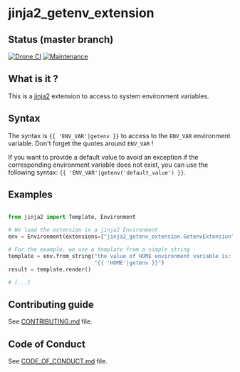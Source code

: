# jinja2_getenv_extension

[//]: # (automatically generated from https://github.com/metwork-framework/resources/blob/master/cookiecutter/%7B%7Bcookiecutter.repo%7D%7D/README.md)

## Status (master branch)
[![Drone CI](http://metwork-framework.org:8000/api/badges/metwork-framework/jinja2_getenv_extension/status.svg)](http://metwork-framework.org:8000/metwork-framework/jinja2_getenv_extension)
[![Maintenance](https://github.com/metwork-framework/resources/blob/master/badges/maintained.svg)]()

## What is it ?

This is a [jinja2](http://jinja.pocoo.org/) extension to access to system
environment variables.

## Syntax

The syntax is `{{ 'ENV_VAR'|getenv }}` to access to the `ENV_VAR` environment
variable. Don't forget the quotes around `ENV_VAR` !

If you want to provide a default value to avoid an exception if the corresponding
environment variable does not exist, you can use the following syntax:
`{{ 'ENV_VAR'|getenv('default_value') }}`.

## Examples

```python

from jinja2 import Template, Environment

# We load the extension in a jinja2 Environment
env = Environment(extensions=["jinja2_getenv_extension.GetenvExtension"])

# For the example, we use a template from a simple string
template = env.from_string("the value of HOME environment variable is: "
                           "{{ 'HOME'|getenv }}")
result = template.render()

# [...]
```




## Contributing guide

See [CONTRIBUTING.md](CONTRIBUTING.md) file.



## Code of Conduct

See [CODE_OF_CONDUCT.md](CODE_OF_CONDUCT.md) file.


